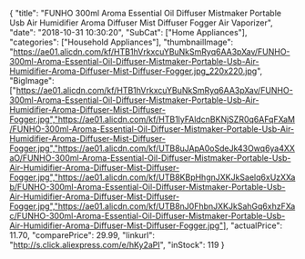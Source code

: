 {
	"title": "FUNHO 300ml Aroma Essential Oil Diffuser Mistmaker Portable Usb Air Humidifier Aroma Diffuser Mist Diffuser Fogger Air Vaporizer",
	"date": "2018-10-31 10:30:20",
	"SubCat": ["Home Appliances"],
	"categories": ["Household Appliances"],
	"thumbnailImage": "https://ae01.alicdn.com/kf/HTB1hVrkxcuYBuNkSmRyq6AA3pXav/FUNHO-300ml-Aroma-Essential-Oil-Diffuser-Mistmaker-Portable-Usb-Air-Humidifier-Aroma-Diffuser-Mist-Diffuser-Fogger.jpg_220x220.jpg",
	"BigImage": ["https://ae01.alicdn.com/kf/HTB1hVrkxcuYBuNkSmRyq6AA3pXav/FUNHO-300ml-Aroma-Essential-Oil-Diffuser-Mistmaker-Portable-Usb-Air-Humidifier-Aroma-Diffuser-Mist-Diffuser-Fogger.jpg","https://ae01.alicdn.com/kf/HTB1lyFAldcnBKNjSZR0q6AFqFXaM/FUNHO-300ml-Aroma-Essential-Oil-Diffuser-Mistmaker-Portable-Usb-Air-Humidifier-Aroma-Diffuser-Mist-Diffuser-Fogger.jpg","https://ae01.alicdn.com/kf/UTB8uJApA0oSdeJk43Owq6ya4XXaO/FUNHO-300ml-Aroma-Essential-Oil-Diffuser-Mistmaker-Portable-Usb-Air-Humidifier-Aroma-Diffuser-Mist-Diffuser-Fogger.jpg","https://ae01.alicdn.com/kf/UTB8KBpHhgnJXKJkSaelq6xUzXXab/FUNHO-300ml-Aroma-Essential-Oil-Diffuser-Mistmaker-Portable-Usb-Air-Humidifier-Aroma-Diffuser-Mist-Diffuser-Fogger.jpg","https://ae01.alicdn.com/kf/UTB8nJ0FhbnJXKJkSahGq6xhzFXac/FUNHO-300ml-Aroma-Essential-Oil-Diffuser-Mistmaker-Portable-Usb-Air-Humidifier-Aroma-Diffuser-Mist-Diffuser-Fogger.jpg"],
	"actualPrice": 11.70,
	"comparePrice": 29.99,
	"linkurl": "http://s.click.aliexpress.com/e/hKy2aPI",
	"inStock": 119
}
